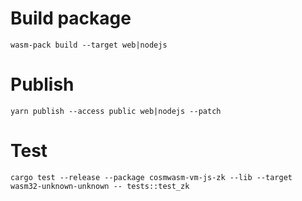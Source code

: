# Build package

`wasm-pack build --target web|nodejs`

# Publish

`yarn publish --access public web|nodejs --patch`

# Test

`cargo test --release --package cosmwasm-vm-js-zk --lib --target wasm32-unknown-unknown -- tests::test_zk`
